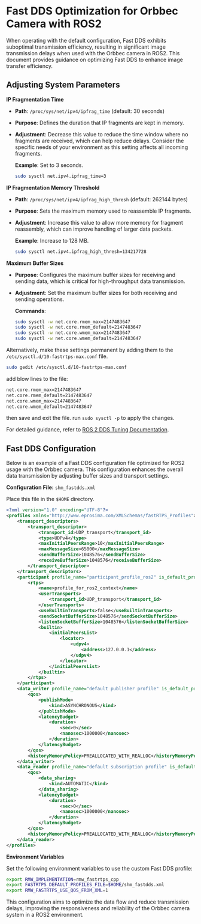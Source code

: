 # Fast DDS Optimization for Orbbec Camera with ROS2

When operating with the default configuration, Fast DDS exhibits suboptimal transmission efficiency, resulting in
significant image transmission delays when used with the Orbbec camera in ROS2. This document provides guidance on
optimizing Fast DDS to enhance image transfer efficiency.

## Adjusting System Parameters

**IP Fragmentation Time**

- **Path**: `/proc/sys/net/ipv4/ipfrag_time` (default: 30 seconds)
- **Purpose**: Defines the duration that IP fragments are kept in memory.
- **Adjustment**: Decrease this value to reduce the time window where no fragments are received, which can help reduce
  delays. Consider the specific needs of your environment as this setting affects all incoming fragments.

  **Example**: Set to 3 seconds.

  ```bash
  sudo sysctl net.ipv4.ipfrag_time=3
  ```

**IP Fragmentation Memory Threshold**

- **Path**: `/proc/sys/net/ipv4/ipfrag_high_thresh` (default: 262144 bytes)
- **Purpose**: Sets the maximum memory used to reassemble IP fragments.
- **Adjustment**: Increase this value to allow more memory for fragment reassembly, which can improve handling of larger
  data packets.

  **Example**: Increase to 128 MB.

  ```bash
  sudo sysctl net.ipv4.ipfrag_high_thresh=134217728
  ```

**Maximum Buffer Sizes**

- **Purpose**: Configures the maximum buffer sizes for receiving and sending data, which is critical for high-throughput
  data transmission.
- **Adjustment**: Set the maximum buffer sizes for both receiving and sending operations.

  **Commands**:

  ```bash
  sudo sysctl -w net.core.rmem_max=2147483647
  sudo sysctl -w net.core.rmem_default=2147483647
  sudo sysctl -w net.core.wmem_max=2147483647
  sudo sysctl -w net.core.wmem_default=2147483647
  ```

Alternatively, make these settings permanent by adding them to the `/etc/sysctl.d/10-fastrtps-max.conf` file.

```bash
sudo gedit /etc/sysctl.d/10-fastrtps-max.conf
```

add blow lines to the file:

```bash
net.core.rmem_max=2147483647
net.core.rmem_default=2147483647
net.core.wmem_max=2147483647
net.core.wmem_default=2147483647
```

then save and exit the file. run `sudo sysctl -p` to apply the changes.

For detailed guidance, refer
to [ROS 2 DDS Tuning Documentation](https://docs.ros.org/en/foxy/How-To-Guides/DDS-tuning.html).

## Fast DDS Configuration

Below is an example of a Fast DDS configuration file optimized for ROS2 usage with the Orbbec camera. This configuration
enhances the overall data transmission by adjusting buffer sizes and transport settings.

**Configuration File:** `shm_fastdds.xml`

Place this file in the `$HOME` directory.

```xml
<?xml version="1.0" encoding="UTF-8"?>
<profiles xmlns="http://www.eprosima.com/XMLSchemas/fastRTPS_Profiles">
    <transport_descriptors>
        <transport_descriptor>
            <transport_id>UDP_transport</transport_id>
            <type>UDPv4</type>
            <maxInitialPeersRange>10</maxInitialPeersRange>
            <maxMessageSize>65000</maxMessageSize>
            <sendBufferSize>1048576</sendBufferSize>
            <receiveBufferSize>1048576</receiveBufferSize>
        </transport_descriptor>
    </transport_descriptors>
    <participant profile_name="participant_profile_ros2" is_default_profile="true">
        <rtps>
            <name>profile_for_ros2_context</name>
            <userTransports>
                <transport_id>UDP_transport</transport_id>
            </userTransports>
            <useBuiltinTransports>false</useBuiltinTransports>
            <sendSocketBufferSize>1048576</sendSocketBufferSize>
            <listenSocketBufferSize>1048576</listenSocketBufferSize>
            <builtin>
                <initialPeersList>
                    <locator>
                        <udpv4>
                            <address>127.0.0.1</address>
                        </udpv4>
                    </locator>
                </initialPeersList>
            </builtin>
        </rtps>
    </participant>
    <data_writer profile_name="default publisher profile" is_default_profile="true">
        <qos>
            <publishMode>
                <kind>ASYNCHRONOUS</kind>
            </publishMode>
            <latencyBudget>
                <duration>
                    <sec>0</sec>
                    <nanosec>1000000</nanosec>
                </duration>
            </latencyBudget>
        </qos>
        <historyMemoryPolicy>PREALLOCATED_WITH_REALLOC</historyMemoryPolicy>
    </data_writer>
    <data_reader profile_name="default subscription profile" is_default_profile="true">
        <qos>
            <data_sharing>
                <kind>AUTOMATIC</kind>
            </data_sharing>
            <latencyBudget>
                <duration>
                    <sec>0</sec>
                    <nanosec>1000000</nanosec>
                </duration>
            </latencyBudget>
        </qos>
        <historyMemoryPolicy>PREALLOCATED_WITH_REALLOC</historyMemoryPolicy>
    </data_reader>
</profiles>
```

**Environment Variables**

Set the following environment variables to use the custom Fast DDS profile:

```bash
export RMW_IMPLEMENTATION=rmw_fastrtps_cpp
export FASTRTPS_DEFAULT_PROFILES_FILE=$HOME/shm_fastdds.xml
export RMW_FASTRTPS_USE_QOS_FROM_XML=1
```

This configuration aims to optimize the data flow and reduce transmission delays, improving the responsiveness and
reliability of the Orbbec camera system in a ROS2 environment.
